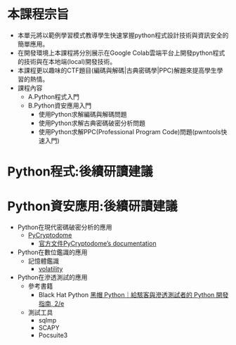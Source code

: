 
# 本課程宗旨
- 本單元將以範例學習模式教導學生快速掌握python程式設計技術與資訊安全的簡單應用。
- 在開發環境上本課程將分別展示在Google Colab雲端平台上開發python程式的技術與在本地端(local)開發技術。
- 本課程更以趣味的CTF題目(編碼與解碼|古典密碼學|PPC)解題來提高學生學習的熱情。
- 課程內容
  - A.Python程式入門
  - B.Python資安應用入門
    - 使用Python求解編碼與解碼問題
    - 使用Python求解古典密碼破密分析問題 
    - 使用Python求解PPC(Professional Program Code)問題(pwntools快速入門)


# Python程式:後續研讀建議
# Python資安應用:後續研讀建議
- Python在現代密碼破密分析的應用
  - [PyCryptodome](https://pypi.org/project/pycryptodome/) 
    - [官方文件PyCryptodome’s documentation](https://pycryptodome.readthedocs.io/en/latest/) 
- Python在數位鑑識的應用
  - 記憶體鑑識
    - [volatility]()  
- Python在滲透測試的應用
  - 參考書籍
    - Black Hat Python [黑帽 Python｜給駭客與滲透測試者的 Python 開發指南, 2/e ](https://www.tenlong.com.tw/products/9786263240377?list_name=srh)
  - 測試工具
    - sqlmp
    - SCAPY
    - Pocsuite3 
